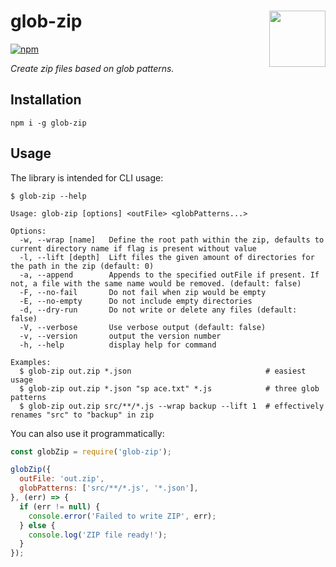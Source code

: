 # glob-zip <a href="https://www.github.com/JanMalch/glob-zip"><img src="https://user-images.githubusercontent.com/25508038/97730414-1acd8e80-1ad4-11eb-8fc5-4c2952cf5c31.png" width="90" height="90" align="right"></a>

[![npm](https://img.shields.io/npm/v/glob-zip)](https://www.npmjs.com/package/glob-zip)

_Create zip files based on glob patterns._

## Installation

```
npm i -g glob-zip
```

## Usage

The library is intended for CLI usage:

```
$ glob-zip --help

Usage: glob-zip [options] <outFile> <globPatterns...>

Options:
  -w, --wrap [name]   Define the root path within the zip, defaults to current directory name if flag is present without value
  -l, --lift [depth]  Lift files the given amount of directories for the path in the zip (default: 0)
  -a, --append        Appends to the specified outFile if present. If not, a file with the same name would be removed. (default: false)
  -F, --no-fail       Do not fail when zip would be empty
  -E, --no-empty      Do not include empty directories
  -d, --dry-run       Do not write or delete any files (default: false)
  -V, --verbose       Use verbose output (default: false)
  -v, --version       output the version number
  -h, --help          display help for command

Examples:
  $ glob-zip out.zip *.json                              # easiest usage
  $ glob-zip out.zip *.json "sp ace.txt" *.js            # three glob patterns
  $ glob-zip out.zip src/**/*.js --wrap backup --lift 1  # effectively renames "src" to "backup" in zip
```

You can also use it programmatically:

```js
const globZip = require('glob-zip');

globZip({
  outFile: 'out.zip',
  globPatterns: ['src/**/*.js', '*.json'],
}, (err) => {
  if (err != null) {
    console.error('Failed to write ZIP', err);
  } else {
    console.log('ZIP file ready!');
  }
});
```